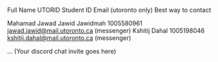 Full Name UTORID Student ID Email (utoronto only) Best way to contact


Mahamad Jawad Jawid  Jawidmah  1005580961  jawad.jawid@mail.utoronto.ca  (messenger)
Kshitij Dahal   1005198046  kshitij.dahal@mail.utoronto.ca (messenger)

...
(Your discord chat invite goes here)